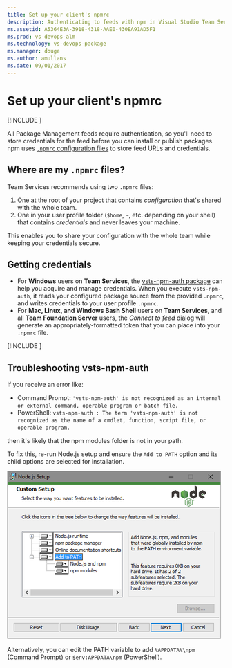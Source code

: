 ```yaml
---
title: Set up your client's npmrc
description: Authenticating to feeds with npm in Visual Studio Team Services
ms.assetid: A5364E3A-3918-4318-AAE0-430EA91AD5F1
ms.prod: vs-devops-alm
ms.technology: vs-devops-package
ms.manager: douge
ms.author: amullans
ms.date: 09/01/2017
---
```


# Set up your client's npmrc

[!INCLUDE [](../_shared/availability-npm.md)]

All Package Management feeds require authentication, so you'll need to store credentials for the feed before you can install or publish packages. npm uses [`.npmrc` configuration files](https://docs.npmjs.com/files/npmrc) to store feed URLs and credentials.

## Where are my `.npmrc` files?

Team Services recommends using two `.npmrc` files: 

1. One at the root of your project that contains *configuration* that's shared with the whole team.
2. One in your user profile folder (`$home`, `~`, etc. depending on your shell) that contains *credentials* and never leaves your machine.

This enables you to share your configuration with the whole team while keeping your credentials secure. 

## Getting credentials
- For **Windows** users on **Team Services**, the [vsts-npm-auth package](https://www.npmjs.com/package/vsts-npm-auth) can help you acquire and manage credentials. When you execute `vsts-npm-auth`, it reads your configured package source from the provided `.npmrc`, and writes credentials to your user profile `.npmrc`.
- For **Mac, Linux, and Windows Bash Shell** users on **Team Services**, and all **Team Foundation Server** users, the *Connect to feed* dialog will generate an appropriately-formatted token that you can place into your `.npmrc` file.

[!INCLUDE [](../_shared/npm/npmrc.md)]


## Troubleshooting vsts-npm-auth

If you receive an error like:

* Command Prompt: `'vsts-npm-auth' is not recognized as an internal or external command, operable program or batch file.`
* PowerShell: `vsts-npm-auth : The term 'vsts-npm-auth' is not recognized as the name of a cmdlet, function, script file, or operable program.`

then it's likely that the npm modules folder is not in your path. 

To fix this, re-run Node.js setup and ensure the `Add to PATH` option and its child options are selected for installation.

![Add to PATH install option in Node.js setup](_img/node-setup.png)

Alternatively, you can edit the PATH variable to add `%APPDATA%\npm` (Command Prompt) or `$env:APPDATA\npm` (PowerShell).